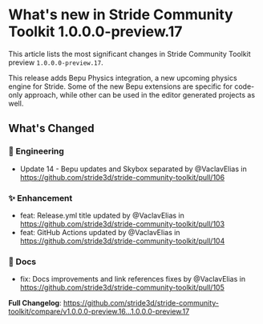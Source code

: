 # What's new in Stride Community Toolkit 1.0.0.0-preview.17

This article lists the most significant changes in Stride Community Toolkit preview `1.0.0.0-preview.17`.

This release adds Bepu Physics integration, a new upcoming physics engine for Stride. Some of the new Bepu extensions are specific for code-only approach, while other can be used in the editor generated projects as well.

## What's Changed
### 🔧 Engineering
* Update 14 - Bepu updates and Skybox separated by @VaclavElias in https://github.com/stride3d/stride-community-toolkit/pull/106
### ✨ Enhancement
* feat: Release.yml title updated by @VaclavElias in https://github.com/stride3d/stride-community-toolkit/pull/103
* feat:  GitHub Actions updated by @VaclavElias in https://github.com/stride3d/stride-community-toolkit/pull/104
### 📄 Docs
* fix: Docs improvements and link references fixes by @VaclavElias in https://github.com/stride3d/stride-community-toolkit/pull/105


**Full Changelog**: https://github.com/stride3d/stride-community-toolkit/compare/v1.0.0.0-preview.16...1.0.0.0-preview.17
